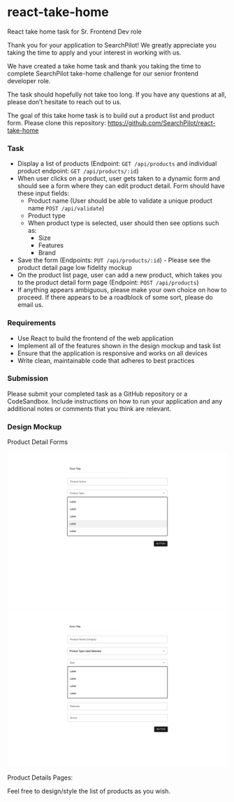# react-take-home

React take home task for Sr. Frontend Dev role

Thank you for your application to SearchPilot! We greatly appreciate you taking the time to apply and your interest in working with us.

We have created a take home task and thank you taking the time to complete SearchPilot take-home challenge for our senior frontend developer role.

The task should hopefully not take too long. If you have any questions at all, please don’t hesitate to reach out to us.

The goal of this take home task is to build out a product list and product form. Please clone this repository: https://github.com/SearchPilot/react-take-home

### Task

- Display a list of products (Endpoint: `GET /api/products` and individual product endpoint: `GET /api/products/:id`)
- When user clicks on a product, user gets taken to a dynamic form and should see a form where they can edit product detail. Form should have these input fields:
  - Product name (User should be able to validate a unique product name `POST /api/validate`)
  - Product type
  - When product type is selected, user should then see options such as:
    - Size
    - Features
    - Brand
- Save the form (Endpoints: `PUT /api/products/:id`) - Please see the product detail page low fidelity mockup
- On the product list page, user can add a new product, which takes you to the product detail form page (Endpoint: `POST /api/products`)
- If anything appears ambiguous, please make your own choice on how to proceed. If there appears to be a roadblock of some sort, please do email us.

### Requirements

- Use React to build the frontend of the web application
- Implement all of the features shown in the design mockup and task list
- Ensure that the application is responsive and works on all devices
- Write clean, maintainable code that adheres to best practices

### Submission

Please submit your completed task as a GitHub repository or a CodeSandbox. Include instructions on how to run your application and any additional notes or comments that you think are relevant.

### Design Mockup

Product Detail Forms

![Product Detail Form](./Product-Detail-Form.png)
![image](Product-Detail-Form-1.png)

Product Details Pages:

Feel free to design/style the list of products as you wish.
